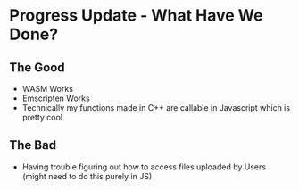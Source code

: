 # Progress Update - What Have We Done?
## The Good
- WASM Works
- Emscripten Works
- Technically my functions made in C++ are callable in Javascript which is pretty cool

## The Bad
- Having trouble figuring out how to access files uploaded by Users (might need to do this purely in JS)